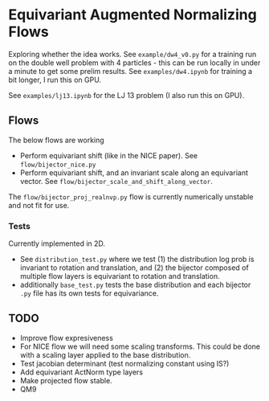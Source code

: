 # Equivariant Augmented Normalizing Flows
Exploring whether the idea works.
See `example/dw4_v0.py` for a training run on the double well problem with 4 particles - this can be run locally in under
a minute to get some prelim results. 
See `examples/dw4.ipynb` for training a bit longer, I run this on GPU. 

See `examples/lj13.ipynb` for the LJ 13 problem (I also run this on GPU). 

## Flows
The below flows are working
- Perform equivariant shift (like in the NICE paper). See `flow/bijector_nice.py`
- Perform equivariant shift, and an invariant scale along an equivariant vector. See `flow/bijector_scale_and_shift_along_vector`.


The `flow/bijector_proj_realnvp.py` flow is currently numerically unstable and not fit for use. 

### Tests
Currently implemented in 2D.

- See `distribution_test.py` where we test
(1) the distribution log prob is invariant to rotation and translation, and
(2) the bijector composed of multiple flow layers is equivariant to rotation and translation. 
- additionally `base_test.py` tests the base distribution and each bijector `.py` file has its own tests for equivariance.


## TODO
 - Improve flow expresiveness
 - For NICE flow we will need some scaling transforms. This could be done with a scaling layer applied to the base distribution. 
 - Test jacobian determinant (test normalizing constant using IS?)
 - Add equivariant ActNorm type layers
 - Make projected flow stable. 
 - QM9
